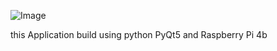 ![Image](https://github.com/user-attachments/assets/3687a726-1349-41df-b6ce-b0fcbbffe6d1)

this Application build using python PyQt5 and Raspberry Pi 4b

